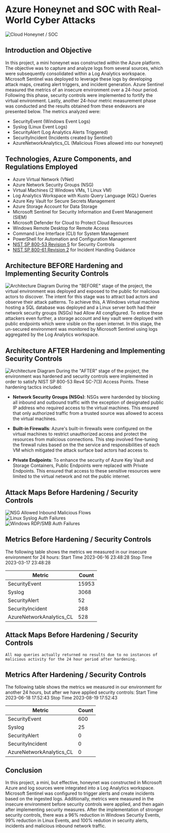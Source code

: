 # Azure Honeynet and SOC with Real-World Cyber Attacks
![Cloud Honeynet / SOC]([https://i.imgur.com/ZWxe03e.jpg](https://imgur.com/a/2G3H7L0))

## Introduction and Objective

In this project, a mini honeynet was constructed within the Azure platform. The objective was to capture and analyze logs from several sources, which were subsequently consolidated within a Log Analytics workspace. Microsoft Sentinel was deployed to leverage these logs by developing attack maps, creating alert triggers, and incident generation. Azure Sentinel measured the metrics of an insecure environment over a 24-hour period. Following this phase, security controls were implemented to fortify the virtual environment. Lastly, another 24-hour metric measurement phase was conducted and the results obtained from these endeavors are presented below. The metrics analyzed were:

- SecurityEvent (Windows Event Logs)
- Syslog (Linux Event Logs)
- SecurityAlert (Log Analytics Alerts Triggered)
- SecurityIncident (Incidents created by Sentinel)
- AzureNetworkAnalytics_CL (Malicious Flows allowed into our honeynet)


## Technologies, Azure Components, and Regulations Employed
- Azure Virtual Network (VNet)
- Azure Network Security Groups (NSG)
- Virtual Machines (2 Windows VMs, 1 Linux VM)
- Log Analytics Workspace with Kusto Query Language (KQL) Queries
- Azure Key Vault for Secure Secrets Management
- Azure Storage Account for Data Storage
- Microsoft Sentinel for Security Information and Event Management (SIEM)
- Microsoft Defender for Cloud to Protect Cloud Resources
- Windows Remote Desktop for Remote Access
- Command Line Interface (CLI) for System Management
- PowerShell for Automation and Configuration Management
- [NIST SP 800-53 Revision 5](https://csrc.nist.gov/publications/detail/sp/800-53/rev-5/final) for Security Controls
- [NIST SP 800-61 Revision 2](https://www.nist.gov/privacy-framework/nist-sp-800-61) for Incident Handling Guidance


## Architecture BEFORE Hardening and Implementing Security Controls
![Architecture Diagram](https://imgur.com/twZXRq7)
During the "BEFORE" stage of the project, the virtual environment was deployed and exposed to the public for malicious actors to discover. The intent for this stage was to attract bad actors and observe their attack patterns. To achieve this, A Windows virtual machine hosting a SQL database was deployed and a Linux server both had their network security groups (NSGs) had Allow All congfigured. To entice these attackers even further, a storage account and key vault were deployed with public endpoints which were visible on the open internet. In this stage, the un-secured environment was monitored by Microsoft Sentinel using logs aggregated by the Log Analytics workspace.


## Architecture AFTER Hardening and Implementing Security Controls
![Architecture Diagram](https://imgur.com/OT1Ou0f)
During the "AFTER" stage of the project, the environment was hardened and security controls were implemented in order to satisfy NIST SP 800-53 Rev4 SC-7(3) Access Points. These hardening tactics included:
- <b>Network Security Groups (NSGs)</b>: NSGs were hardended by blocking all inbound and outbound traffic with the exception of designated public IP address who required access to the virtual machines. This ensured that only authorized traffic from a trusted source was allowed to access the virtual machines.

- <b>Built-in Firewalls</b>: Azure's built-in firewalls were configured on the virtual machines to restrict unauthorized access and protect the resources from malicious connections. This step involved fine-tuning the firewall rules based on the the service and responsibilities of each VM which mitigated the attack surface bad actors had access to.

- <b>Private Endpoints</b>: To enhance the security of Azure Key Vault and Storage Containers, Public Endpoints were replaced with Private Endpoints. This ensured that access to these sensitive resources were limited to the virtual network and not the public internet.


## Attack Maps Before Hardening / Security Controls
![NSG Allowed Inbound Malicious Flows](https://imgur.com/BSsGPrd)<br>
![Linux Syslog Auth Failures](https://imgur.com/omQKBA3)<br>
![Windows RDP/SMB Auth Failures](https://imgur.com/VVS8wxd)<br>

## Metrics Before Hardening / Security Controls

The following table shows the metrics we measured in our insecure environment for 24 hours:
Start Time 2023-06-16 23:48:28
Stop Time 2023-03-17 23:48:28

| Metric                   | Count
| ------------------------ | -----
| SecurityEvent            | 15953
| Syslog                   | 3068
| SecurityAlert            | 52
| SecurityIncident         | 268
| AzureNetworkAnalytics_CL | 528

## Attack Maps Before Hardening / Security Controls

```All map queries actually returned no results due to no instances of malicious activity for the 24 hour period after hardening.```

## Metrics After Hardening / Security Controls

The following table shows the metrics we measured in our environment for another 24 hours, but after we have applied security controls:
Start Time 2023-06-18 17:52:43
Stop Time	2023-08-19 17:52:43

| Metric                   | Count
| ------------------------ | -----
| SecurityEvent            | 600
| Syslog                   | 25
| SecurityAlert            | 0
| SecurityIncident         | 0
| AzureNetworkAnalytics_CL | 0

## Conclusion

In this project, a mini, but effective, honeynet was constructed in Microsoft Azure and log sources were integrated into a Log Analytics workspace. Microsoft Sentinel was configured to trigger alerts and create incidents based on the ingested logs. Additionally, metrics were measured in the insecure environment before security controls were applied, and then again after implementing security measures. After the implementation of stronger security controls, there was a 96% reduction in Windows Securtiy Events, 99% reduction in Linux Events, and 100% redution in security alerts, incidents and malicious inbound network traffic.
